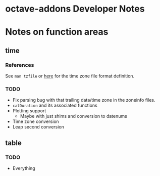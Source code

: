 octave-addons Developer Notes
=============================



# Notes on function areas

## time

### References

See `man tzfile` or [here](http://man7.org/linux/man-pages/man5/tzfile.5.html) for the time zone file format definition.

### TODO

* Fix parsing bug with that trailing data/time zone in the zoneinfo files.
* `calDuration` and its associated functions
* Plotting support
  * Maybe with just shims and conversion to datenums
* Time zone conversion
* Leap second conversion

## table

### TODO

* Everything

##